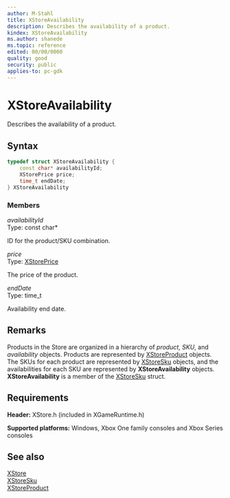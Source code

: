 ```yaml
---
author: M-Stahl
title: XStoreAvailability
description: Describes the availability of a product.
kindex: XStoreAvailability
ms.author: shanede
ms.topic: reference
edited: 00/00/0000
quality: good
security: public
applies-to: pc-gdk
---
```


# XStoreAvailability  

Describes the availability of a product.  

## Syntax  
  
```cpp
typedef struct XStoreAvailability {  
    const char* availabilityId;  
    XStorePrice price;  
    time_t endDate;  
} XStoreAvailability  
```
  
### Members  
  
*availabilityId*  
Type: const char*  
  
ID for the product/SKU combination.  
  
*price*  
Type: [XStorePrice](xstoreprice.md)  
  
The price of the product.  
  
*endDate*  
Type: time_t  
  
Availability end date.  
  
## Remarks

Products in the Store are organized in a hierarchy of *product*, *SKU*, and *availability* objects. Products are represented by [XStoreProduct](xstoreproduct.md) objects. The SKUs for each product are represented by [XStoreSku](xstoresku.md) objects, and the availabilities for each SKU are represented by **XStoreAvailability** objects. **XStoreAvailability** is a member of the [XStoreSku](xstoresku.md) struct.
  
## Requirements  
  
**Header:** XStore.h (included in XGameRuntime.h)
  
**Supported platforms:** Windows, Xbox One family consoles and Xbox Series consoles  
  
## See also  
[XStore](../xstore_members.md)  
[XStoreSku](xstoresku.md)  
[XStoreProduct](xstoreproduct.md)  